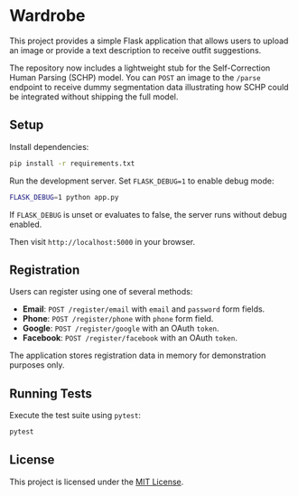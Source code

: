# Wardrobe

This project provides a simple Flask application that allows users to upload an image or provide a text description to receive outfit suggestions.

The repository now includes a lightweight stub for the Self-Correction Human Parsing (SCHP) model. You can `POST` an image to the `/parse` endpoint to receive dummy segmentation data illustrating how SCHP could be integrated without shipping the full model.

## Setup

Install dependencies:

```bash
pip install -r requirements.txt
```

Run the development server. Set `FLASK_DEBUG=1` to enable debug mode:

```bash
FLASK_DEBUG=1 python app.py
```

If `FLASK_DEBUG` is unset or evaluates to false, the server runs without debug
enabled.

Then visit `http://localhost:5000` in your browser.

## Registration

Users can register using one of several methods:

- **Email**: `POST /register/email` with `email` and `password` form fields.
- **Phone**: `POST /register/phone` with `phone` form field.
- **Google**: `POST /register/google` with an OAuth `token`.
- **Facebook**: `POST /register/facebook` with an OAuth `token`.

The application stores registration data in memory for demonstration
purposes only.

## Running Tests

Execute the test suite using `pytest`:

```bash
pytest
```

## License

This project is licensed under the [MIT License](LICENSE).
